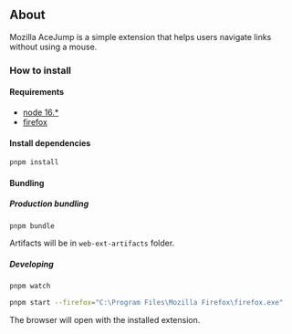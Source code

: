 

## About
Mozilla AceJump is a simple extension that helps users navigate links without using a mouse.

### How to install

#### Requirements
* [node 16.*](https://nodejs.org/en/)
* [firefox](https://www.mozilla.org/en-US/firefox/new/)

#### Install dependencies
```bash
pnpm install
```
#### Bundling

##### Production bundling

````bash
pnpm bundle
````

Artifacts will be in `web-ext-artifacts` folder.

##### Developing

````bash
pnpm watch
````
````bash
pnpm start --firefox="C:\Program Files\Mozilla Firefox\firefox.exe"
````

The browser will open with the installed extension.